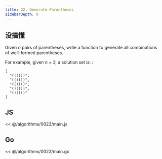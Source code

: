 ```yaml
---
title: 22. Generate Parentheses
sidebarDepth: 0
---
```


## 没搞懂

Given *n* pairs of parentheses, write a function to generate all combinations of well-formed parentheses.

For example, given *n* = 3, a solution set is:
:

```
[
  "((()))",
  "(()())",
  "(())()",
  "()(())",
  "()()()"
]
```

## JS

<< @/algorithms/0022/main.js

## Go

<< @/algorithms/0022/main.go
